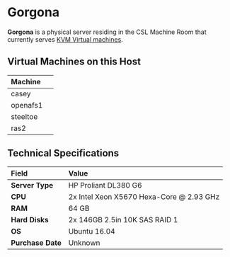 # Gorgona

**Gorgona** is a physical server residing in the CSL Machine Room that currently serves [KVM Virtual machines](../../technologies/virtualization-stack/).

## Virtual Machines on this Host

| Machine |  |
| :--- | :--- |
| casey |  |
| openafs1 |  |
| steeltoe |  |
| ras2 |  |

## Technical Specifications

| **Field** | Value |
| :--- | :--- |
| **Server Type** | HP Proliant DL380 G6 |
| **CPU** | 2x Intel Xeon X5670 Hexa-Core @ 2.93 GHz |
| **RAM** | 64 GB |
| **Hard Disks** | 2x 146GB 2.5in 10K SAS RAID 1 |
| **OS** | Ubuntu 16.04 |
| **Purchase Date** | Unknown |


